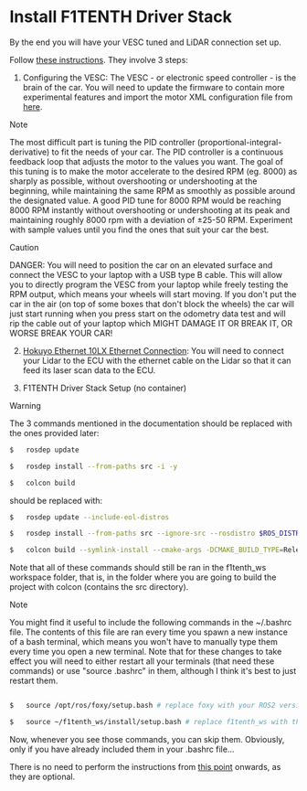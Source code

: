 # Install F1TENTH Driver Stack
By the end you will have your VESC tuned and LiDAR connection set up.

Follow [these instructions](https://f1tenth.readthedocs.io/en/foxy_test/getting_started/firmware/index.html). They involve 3 steps:

1. Configuring the VESC: The VESC - or electronic speed controller - is the brain of the car. You will need to update the firmware to contain more experimental features and import the motor XML configuration file from [here](https://drive.google.com/file/d/1-KiAh3hCROPZAPeOJtXWvfxKY35lhhTO/view?usp=sharing).

> [!NOTE]
> The most difficult part is tuning the PID controller (proportional-integral-derivative) to fit the needs of your car. The PID controller is a continuous feedback loop that adjusts the motor to the values you want.
The goal of this tuning is to make the motor accelerate to the desired RPM (eg. 8000) as sharply as possible, without overshooting or undershooting at the beginning, while maintaining the same RPM as smoothly as possible around the designated value. A good PID tune for 8000 RPM would be reaching 8000 RPM instantly without overshooting or undershooting at its peak and maintaining roughly 8000 rpm with a deviation of ±25-50 RPM.
Experiment with sample values until you find the ones that suit your car the best.

> [!CAUTION]
> DANGER: You will need to position the car on an elevated surface and connect the VESC to your laptop with a USB type B cable. This will allow you to directly program the VESC from your laptop while freely testing the RPM output, which means your wheels will start moving. If you don't put the car in the air (on top of some boxes that don't block the wheels) the car will just start running when you press start on the odometry data test and will rip the cable out of your laptop which MIGHT DAMAGE IT OR BREAK IT, OR WORSE BREAK YOUR CAR!

2. [Hokuyo Ethernet 10LX Ethernet Connection](https://f1tenth.readthedocs.io/en/foxy_test/getting_started/firmware/firmware_hokuyo10.html#hokuyo-10lx-ethernet-connection-setup): You will need to connect your Lidar to the ECU with the ethernet cable on the Lidar so that it can feed its laser scan data to the ECU.

3. F1TENTH Driver Stack Setup (no container)

> [!WARNING]
> The 3 commands mentioned in the documentation should be replaced with the ones provided later:

```bash
$   rosdep update

$   rosdep install --from-paths src -i -y

$   colcon build
```

should be replaced with:

```bash
$   rosdep update --include-eol-distros

$   rosdep install --from-paths src --ignore-src --rosdistro $ROS_DISTRO -r

$   colcon build --symlink-install --cmake-args -DCMAKE_BUILD_TYPE=Release
```

Note that all of these commands should still be ran in the f1tenth_ws workspace folder, that is, in the folder where you are going to build the project with colcon (contains the src directory).

> [!NOTE]
> You might find it useful to include the following commands in the ~/.bashrc file. The contents of this file are ran every time you spawn a new instance of a bash terminal, which means you won't have to manually type them every time you open a new terminal.
Note that for these changes to take effect you will need to either restart all your terminals (that need these commands) or use "source .bashrc" in them, although I think it's best to just restart them.

```bash

$   source /opt/ros/foxy/setup.bash # replace foxy with your ROS2 version

$   source ~/f1tenth_ws/install/setup.bash # replace f1tenth_ws with the name/path of your workspace
```

Now, whenever you see those commands, you can skip them. Obviously, only if you have already included them in your .bashrc file...

There is no need to perform the instructions from [this point](https://f1tenth.readthedocs.io/en/foxy_test/autoware/intro.html#f1tenth-recordreplay-demo) onwards, as they are optional.